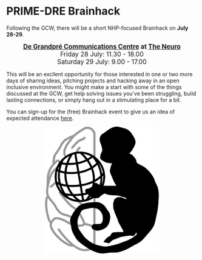 # PRIME-DRE Brainhack     
Following the GCW, there will be a short NHP-focused Brainhack on **July 28-29**.

<p align="center">
     <b><big><a href="https://www.mcgill.ca/neuro/about/contact/find-us/wayfinding">De Grandpré Communications Centre</a> at <a href="https://www.mcgill.ca/neuro/">The Neuro</a></big></b>
          <br>
          <big>Friday 28 July: 11.30 - 18.00 <br>       
          Saturday 29 July: 9.00 - 17.00 </big>
</p>
      
This will be an excllent opportunity for those interested in one or two more days of sharing ideas, pitching projects and hacking away in an open inclusive environment.
You might make a start with some of the things discussed at the GCW, get help solving issues you've been struggling, build lasting connections, or simply hang out in a stimulating place for a bit.     

You can sign-up for the (free) Brainhack event to give us an idea of expected attendance [here](https://forms.gle/aeG5hg7qSvxjbTZu5).

<p align="center">
  <img width="300" src="https://github.com/PRIME-RE/prime-re.github.io/blob/master/images/brainhack.png?raw=true">
</p>

